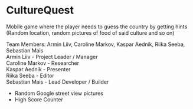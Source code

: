# CultureQuest
Mobile game where the player needs to guess the country by getting hints (Random location, random pictures of food of said culture and so on)

Team Members: Armin Liiv, Caroline Markov, Kaspar Aednik, Riika Seeba, Sebastian Mais
<br/>
Armin Liiv - Project Leader / Manager
<br/>
Caroline Markov - Researcher
<br/>
Kaspar Aednik - Presenter
<br/>
Riika Seeba - Editor
<br/>
Sebastian Mais - Lead Developer / Builder
<br/>

<ul><li>Random Google street view pictures</li><li>High Score Counter</li></ul>
